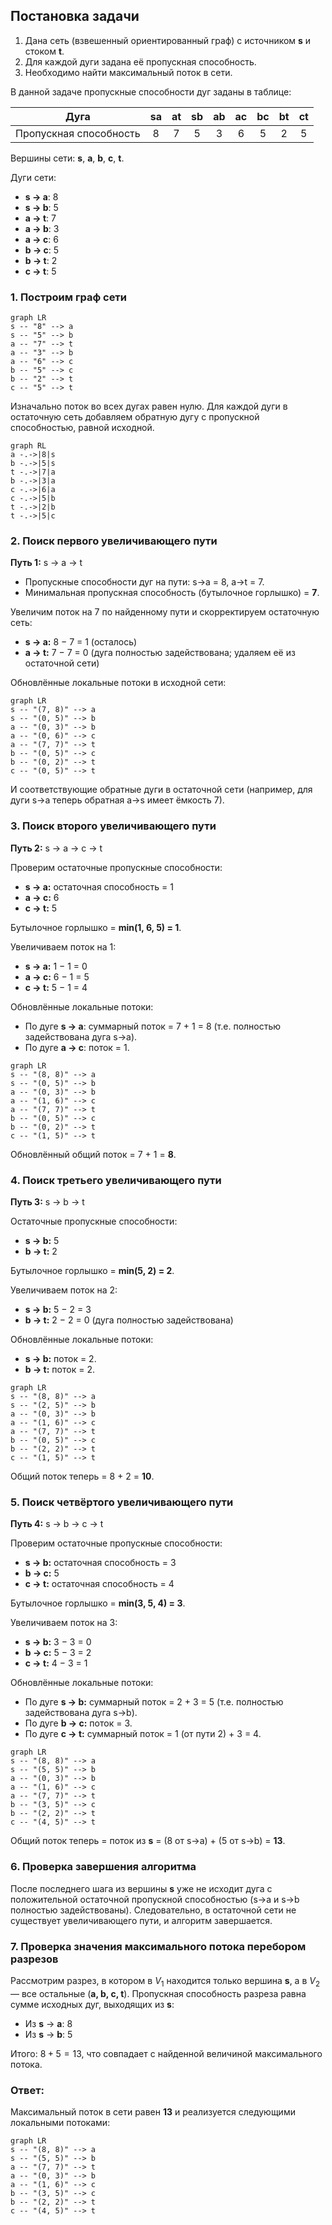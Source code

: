## Постановка задачи
1. Дана сеть (взвешенный ориентированный граф) с источником **s** и стоком **t**.
2. Для каждой дуги задана её пропускная способность.
3. Необходимо найти максимальный поток в сети.

В данной задаче пропускные способности дуг заданы в таблице:

| Дуга | sa | at | sb | ab | ac | bc | bt | ct |
|:----:|:--:|:--:|:--:|:--:|:--:|:--:|:--:|:--:|
| Пропускная способность | 8  | 7  | 5  | 3  | 6  | 5  | 2  | 5  |

Вершины сети: **s**, **a**, **b**, **c**, **t**.

Дуги сети:
- **s &rarr; a**: 8
- **s &rarr; b**: 5
- **a &rarr; t**: 7
- **a &rarr; b**: 3
- **a &rarr; c**: 6
- **b &rarr; c**: 5
- **b &rarr; t**: 2
- **c &rarr; t**: 5

### 1. Построим граф сети

```mermaid
graph LR
s -- "8" --> a
s -- "5" --> b
a -- "7" --> t
a -- "3" --> b
a -- "6" --> c
b -- "5" --> c
b -- "2" --> t
c -- "5" --> t
```

Изначально поток во всех дугах равен нулю. Для каждой дуги в остаточную сеть добавляем обратную дугу с пропускной способностью, равной исходной.

```mermaid
graph RL
a -.->|8|s
b -.->|5|s
t -.->|7|a
b -.->|3|a
c -.->|6|a
c -.->|5|b
t -.->|2|b
t -.->|5|c
```
### 2. Поиск первого увеличивающего пути

**Путь 1:** s &rarr; a &rarr; t

- Пропускные способности дуг на пути: s&rarr;a = 8, a&rarr;t = 7.
- Минимальная пропускная способность (бутылочное горлышко) = **7**.

Увеличим поток на 7 по найденному пути и скорректируем остаточную сеть:

- **s &rarr; a:** 8 − 7 = 1 (осталось)
- **a &rarr; t:** 7 − 7 = 0 (дуга полностью задействована; удаляем её из остаточной сети)

Обновлённые локальные потоки в исходной сети:

```mermaid
graph LR
s -- "(7, 8)" --> a
s -- "(0, 5)" --> b
a -- "(0, 3)" --> b
a -- "(0, 6)" --> c
a -- "(7, 7)" --> t
b -- "(0, 5)" --> c
b -- "(0, 2)" --> t
c -- "(0, 5)" --> t
```

И соответствующие обратные дуги в остаточной сети (например, для дуги s&rarr;a теперь обратная a&rarr;s имеет ёмкость 7).

### 3. Поиск второго увеличивающего пути

**Путь 2:** s &rarr; a &rarr; c &rarr; t

Проверим остаточные пропускные способности:
- **s &rarr; a:** остаточная способность = 1
- **a &rarr; c:** 6
- **c &rarr; t:** 5

Бутылочное горлышко = **min(1, 6, 5) = 1**.

Увеличиваем поток на 1:
- **s &rarr; a:** 1 − 1 = 0
- **a &rarr; c:** 6 − 1 = 5
- **c &rarr; t:** 5 − 1 = 4

Обновлённые локальные потоки:
- По дуге **s &rarr; a**: суммарный поток = 7 + 1 = 8 (т.е. полностью задействована дуга s&rarr;a).
- По дуге **a &rarr; c**: поток = 1.

```mermaid
graph LR
s -- "(8, 8)" --> a
s -- "(0, 5)" --> b
a -- "(0, 3)" --> b
a -- "(1, 6)" --> c
a -- "(7, 7)" --> t
b -- "(0, 5)" --> c
b -- "(0, 2)" --> t
c -- "(1, 5)" --> t
```

Обновлённый общий поток = 7 + 1 = **8**.

### 4. Поиск третьего увеличивающего пути

**Путь 3:** s &rarr; b &rarr; t

Остаточные пропускные способности:
- **s &rarr; b:** 5
- **b &rarr; t:** 2

Бутылочное горлышко = **min(5, 2) = 2**.

Увеличиваем поток на 2:
- **s &rarr; b:** 5 − 2 = 3
- **b &rarr; t:** 2 − 2 = 0 (дуга полностью задействована)

Обновлённые локальные потоки:
- **s &rarr; b:** поток = 2.
- **b &rarr; t:** поток = 2.

```mermaid
graph LR
s -- "(8, 8)" --> a
s -- "(2, 5)" --> b
a -- "(0, 3)" --> b
a -- "(1, 6)" --> c
a -- "(7, 7)" --> t
b -- "(0, 5)" --> c
b -- "(2, 2)" --> t
c -- "(1, 5)" --> t
```

Общий поток теперь = 8 + 2 = **10**.

### 5. Поиск четвёртого увеличивающего пути

**Путь 4:** s &rarr; b &rarr; c &rarr; t

Проверим остаточные пропускные способности:
- **s &rarr; b:** остаточная способность = 3
- **b &rarr; c:** 5
- **c &rarr; t:** остаточная способность = 4

Бутылочное горлышко = **min(3, 5, 4) = 3**.

Увеличиваем поток на 3:
- **s &rarr; b:** 3 − 3 = 0
- **b &rarr; c:** 5 − 3 = 2
- **c &rarr; t:** 4 − 3 = 1

Обновлённые локальные потоки:
- По дуге **s &rarr; b:** суммарный поток = 2 + 3 = 5 (т.е. полностью задействована дуга s&rarr;b).
- По дуге **b &rarr; c:** поток = 3.
- По дуге **c &rarr; t:** суммарный поток = 1 (от пути 2) + 3 = 4.

```mermaid
graph LR
s -- "(8, 8)" --> a
s -- "(5, 5)" --> b
a -- "(0, 3)" --> b
a -- "(1, 6)" --> c
a -- "(7, 7)" --> t
b -- "(3, 5)" --> c
b -- "(2, 2)" --> t
c -- "(4, 5)" --> t
```

Общий поток теперь = поток из **s** = (8 от s&rarr;a) + (5 от s&rarr;b) = **13**.

### 6. Проверка завершения алгоритма

После последнего шага из вершины **s** уже не исходит дуга с положительной остаточной пропускной способностью (s&rarr;a и s&rarr;b полностью задействованы). Следовательно, в остаточной сети не существует увеличивающего пути, и алгоритм завершается.

### 7. Проверка значения максимального потока перебором разрезов

Рассмотрим разрез, в котором в $V_1$ находится только вершина **s**, а в $V_2$ — все остальные (**a, b, c, t**). Пропускная способность разреза равна сумме исходных дуг, выходящих из **s**:
- Из **s** &rarr; **a**: 8
- Из **s** &rarr; **b**: 5

Итого: $8 + 5 = 13$, что совпадает с найденной величиной максимального потока.

### Ответ:
Максимальный поток в сети равен **13** и реализуется следующими локальными потоками:

```mermaid
graph LR
s -- "(8, 8)" --> a
s -- "(5, 5)" --> b
a -- "(7, 7)" --> t
a -- "(0, 3)" --> b
a -- "(1, 6)" --> c
b -- "(3, 5)" --> c
b -- "(2, 2)" --> t
c -- "(4, 5)" --> t
```